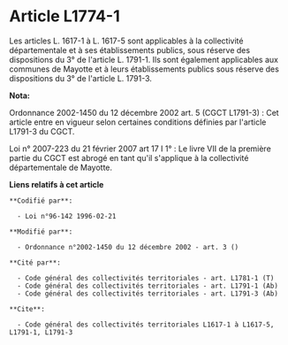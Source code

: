 # Article L1774-1

Les articles L. 1617-1 à L. 1617-5 sont applicables à la collectivité départementale et à ses établissements publics, sous
réserve des dispositions du 3° de l'article L. 1791-1. Ils sont également applicables aux communes de Mayotte et à leurs
établissements publics sous réserve des dispositions du 3° de l'article L. 1791-3.

**Nota:**

Ordonnance 2002-1450 du 12 décembre 2002 art. 5 (CGCT L1791-3) : Cet article entre en vigueur selon certaines conditions
définies par l'article L1791-3 du CGCT.

Loi n° 2007-223 du 21 février 2007 art 17 I 1° : Le livre VII de la première partie du CGCT est abrogé en tant qu'il
s'applique à la collectivité départementale de Mayotte.

**Liens relatifs à cet article**

	**Codifié par**:

	  - Loi n°96-142 1996-02-21

	**Modifié par**:

	  - Ordonnance n°2002-1450 du 12 décembre 2002 - art. 3 ()

	**Cité par**:

	  - Code général des collectivités territoriales - art. L1781-1 (T)
	  - Code général des collectivités territoriales - art. L1791-1 (Ab)
	  - Code général des collectivités territoriales - art. L1791-3 (Ab)

	**Cite**:

	  - Code général des collectivités territoriales L1617-1 à L1617-5, L1791-1, L1791-3
